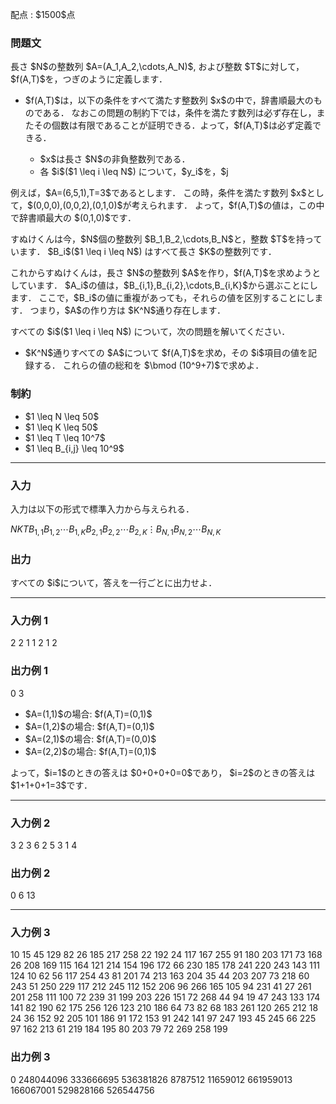
<div>

<span>

<span>

<p>
配点 : $1500$点
</p>

<div>

<section>

### **問題文**

<p>
長さ $N$の整数列 $A=(A_1,A_2,\cdots,A_N)$, および整数 $T$に対して，$f(A,T)$を，つぎのように定義します．
</p>

<ul>

<li>

<p>
$f(A,T)$は，以下の条件をすべて満たす整数列 $x$の中で，辞書順最大のものである．
なおこの問題の制約下では，条件を満たす数列は必ず存在し，またその個数は有限であることが証明できる．よって，$f(A,T)$は必ず定義できる．
</p>

<ul>

<li>
$x$は長さ $N$の非負整数列である．
</li>

<li>
各 $i$($1 \leq i \leq N$) について，$y_i$を，$j<i$かつ $A_j+T \times x_j < A_i+T \times x_i$を満たす $j$の個数，と定義する．このとき，$y_i=x_i$である．
</li>

</ul>

</li>

</ul>

<p>
例えば，$A=(6,5,1),T=3$であるとします．
この時，条件を満たす数列 $x$として，$(0,0,0),(0,0,2),(0,1,0)$が考えられます．
よって，$f(A,T)$の値は，この中で辞書順最大の $(0,1,0)$です． 
</p>

<p>
すぬけくんは今，$N$個の整数列 $B_1,B_2,\cdots,B_N$と，整数 $T$を持っています．
$B_i$($1 \leq i \leq N$) はすべて長さ $K$の整数列です．
</p>

<p>
これからすぬけくんは，長さ $N$の整数列 $A$を作り，$f(A,T)$を求めようとしています．
$A_i$の値は，$B_{i,1},B_{i,2},\cdots,B_{i,K}$から選ぶことにします．
ここで，$B_i$の値に重複があっても，それらの値を区別することにします．
つまり，$A$の作り方は $K^N$通り存在します．
</p>

<p>
すべての $i$($1 \leq i \leq N$) について，次の問題を解いてください．
</p>

<ul>

<li>
$K^N$通りすべての $A$について $f(A,T)$を求め，その $i$項目の値を記録する．
これらの値の総和を $\bmod (10^9+7)$で求めよ．
</li>

</ul>

</section>

</div>

<div>

<section>

### **制約**

<ul>

<li>
$1 \leq N \leq 50$
</li>

<li>
$1 \leq K \leq 50$
</li>

<li>
$1 \leq T \leq 10^7$
</li>

<li>
$1 \leq B_{i,j} \leq 10^9$
</li>

</ul>

</section>

</div>

---

<div>

<div>

<section>

### **入力**

<p>
入力は以下の形式で標準入力から与えられる．
</p>

<div>

$N$$K$$T$$B_{1,1}$$B_{1,2}$$\cdots$$B_{1,K}$$B_{2,1}$$B_{2,2}$$\cdots$$B_{2,K}$$\vdots$$B_{N,1}$$B_{N,2}$$\cdots$$B_{N,K}$
</div>

</section>

</div>

<div>

<section>

### **出力**

<p>
すべての $i$について，答えを一行ごとに出力せよ．
</p>

</section>

</div>

</div>

---

<div>

<section>

### **入力例 1**

<div>

2 2 1
1 2
1 2

</div>

</section>

</div>

<div>

<section>

### **出力例 1**

<div>

0
3

</div>

<ul>

<li>
$A=(1,1)$の場合: $f(A,T)=(0,1)$
</li>

<li>
$A=(1,2)$の場合: $f(A,T)=(0,1)$
</li>

<li>
$A=(2,1)$の場合: $f(A,T)=(0,0)$
</li>

<li>
$A=(2,2)$の場合: $f(A,T)=(0,1)$
</li>

</ul>

<p>
よって，$i=1$のときの答えは $0+0+0+0=0$であり，
$i=2$のときの答えは $1+1+0+1=3$です．
</p>

</section>

</div>

---

<div>

<section>

### **入力例 2**

<div>

3 2 3
6 2
5 3
1 4

</div>

</section>

</div>

<div>

<section>

### **出力例 2**

<div>

0
6
13

</div>

</section>

</div>

---

<div>

<section>

### **入力例 3**

<div>

10 15 45
129 82 26 185 217 258 22 192 24 117 167 255 91 180 203
171 73 168 26 208 169 115 164 121 214 154 196 172 66 230
185 178 241 220 243 143 111 124 10 62 56 117 254 43 81
201 74 213 163 204 35 44 203 207 73 218 60 243 51 250
229 117 212 245 112 152 206 96 266 165 105 94 231 41 27
261 201 258 111 100 72 239 31 199 203 226 151 72 268 44
94 19 47 243 133 174 141 82 190 62 175 256 126 123 210
186 64 73 82 68 183 261 120 265 212 18 24 36 152 92
205 101 186 91 172 153 91 242 141 97 247 193 45 245 66
225 97 162 213 61 219 184 195 80 203 79 72 269 258 199

</div>

</section>

</div>

<div>

<section>

### **出力例 3**

<div>

0
248044096
333666695
536381826
8787512
11659012
661959013
166067001
529828166
526544756

</div>

</section>

</div>

</span>

</span>

</div>

